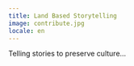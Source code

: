 ```yaml
---
title: Land Based Storytelling
image: contribute.jpg
locale: en
---
```


Telling stories to preserve culture...
